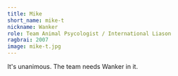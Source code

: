 ```yaml
---
title: Mike
short_name: mike-t
nickname: Wanker
role: Team Animal Psycologist / International Liason
ragbrai: 2007
image: mike-t.jpg
---
```

It's unanimous. The team needs Wanker in it.
